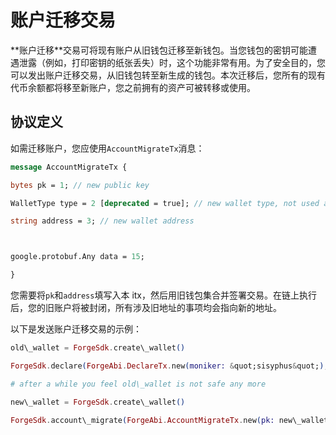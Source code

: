 # 账户迁移交易

\*\*账户迁移\*\*交易可将现有账户从旧钱包迁移至新钱包。当您钱包的密钥可能遭遇泄露（例如，打印密钥的纸张丢失）时，这个功能非常有用。为了安全目的，您可以发出账户迁移交易，从旧钱包转至新生成的钱包。本次迁移后，您所有的现有代币余额都将移至新账户，您之前拥有的资产可被转移或使用。

## 协议定义

如需迁移账户，您应使用`AccountMigrateTx`消息：

```proto
message AccountMigrateTx {

bytes pk = 1; // new public key

WalletType type = 2 [deprecated = true]; // new wallet type, not used any more since address is embedded with this info.

string address = 3; // new wallet address



google.protobuf.Any data = 15;

}
```

您需要将`pk`和`address`填写入本 itx，然后用旧钱包集合并签署交易。在链上执行后，您的旧账户将被封闭，所有涉及旧地址的事项均会指向新的地址。

以下是发送账户迁移交易的示例：

```elixir
old\_wallet = ForgeSdk.create\_wallet()

ForgeSdk.declare(ForgeAbi.DeclareTx.new(moniker: &quot;sisyphus&quot;), wallet: old\_wallet)

# after a while you feel old\_wallet is not safe any more

new\_wallet = ForgeSdk.create\_wallet()

ForgeSdk.account\_migrate(ForgeAbi.AccountMigrateTx.new(pk: new\_wallet.pk, address: new\_wallet.address), wallet: old\_wallet)
```
